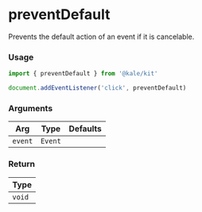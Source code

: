 # preventDefault

Prevents the default action of an event if it is cancelable.

### Usage

```ts
import { preventDefault } from '@kale/kit'

document.addEventListener('click', preventDefault)
```

### Arguments

| Arg     | Type    | Defaults |
| ------- | ------- | -------- |
| `event` | `Event` |          |

### Return

| Type   |
| ------ |
| `void` |
